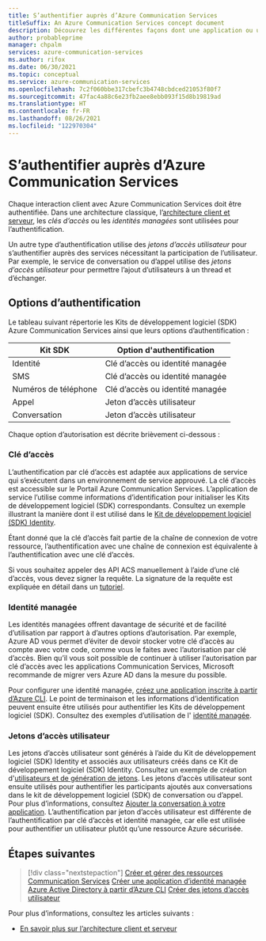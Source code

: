 ```yaml
---
title: S’authentifier auprès d’Azure Communication Services
titleSuffix: An Azure Communication Services concept document
description: Découvrez les différentes façons dont une application ou un service peut s’authentifier auprès de Communication Services.
author: probableprime
manager: chpalm
services: azure-communication-services
ms.author: rifox
ms.date: 06/30/2021
ms.topic: conceptual
ms.service: azure-communication-services
ms.openlocfilehash: 7c2f060bbe317cbefc3b4748cbdced21053f80f7
ms.sourcegitcommit: 47fac4a88c6e23fb2aee8ebb093f15d8b19819ad
ms.translationtype: HT
ms.contentlocale: fr-FR
ms.lasthandoff: 08/26/2021
ms.locfileid: "122970304"
---
```

# <a name="authenticate-to-azure-communication-services"></a>S’authentifier auprès d’Azure Communication Services

Chaque interaction client avec Azure Communication Services doit être authentifiée. Dans une architecture classique, l’[architecture client et serveur](./client-and-server-architecture.md), les *clés d’accès* ou les *identités managées* sont utilisées pour l’authentification.

Un autre type d’authentification utilise des *jetons d’accès utilisateur* pour s’authentifier auprès des services nécessitant la participation de l’utilisateur. Par exemple, le service de conversation ou d’appel utilise des *jetons d’accès utilisateur* pour permettre l’ajout d’utilisateurs à un thread et d’échanger.

## <a name="authentication-options"></a>Options d’authentification

Le tableau suivant répertorie les Kits de développement logiciel (SDK) Azure Communication Services ainsi que leurs options d’authentification :

| Kit SDK    | Option d'authentification                               |
| ----------------- | ----------------------------------------------------|
| Identité          | Clé d’accès ou identité managée                      |
| SMS               | Clé d’accès ou identité managée                      |
| Numéros de téléphone     | Clé d’accès ou identité managée                      |
| Appel           | Jeton d’accès utilisateur                                   |
| Conversation              | Jeton d’accès utilisateur                                   |

Chaque option d’autorisation est décrite brièvement ci-dessous :

### <a name="access-key"></a>Clé d’accès

L’authentification par clé d’accès est adaptée aux applications de service qui s’exécutent dans un environnement de service approuvé. La clé d’accès est accessible sur le Portail Azure Communication Services. L’application de service l’utilise comme informations d’identification pour initialiser les Kits de développement logiciel (SDK) correspondants. Consultez un exemple illustrant la manière dont il est utilisé dans le [Kit de développement logiciel (SDK) Identity](../quickstarts/access-tokens.md). 

Étant donné que la clé d’accès fait partie de la chaîne de connexion de votre ressource, l’authentification avec une chaîne de connexion est équivalente à l’authentification avec une clé d’accès.

Si vous souhaitez appeler des API ACS manuellement à l’aide d’une clé d’accès, vous devez signer la requête. La signature de la requête est expliquée en détail dans un [tutoriel](../tutorials/hmac-header-tutorial.md).

### <a name="managed-identity"></a>Identité managée

Les identités managées offrent davantage de sécurité et de facilité d’utilisation par rapport à d’autres options d’autorisation. Par exemple, Azure AD vous permet d’éviter de devoir stocker votre clé d’accès au compte avec votre code, comme vous le faites avec l’autorisation par clé d’accès. Bien qu’il vous soit possible de continuer à utiliser l’autorisation par clé d’accès avec les applications Communication Services, Microsoft recommande de migrer vers Azure AD dans la mesure du possible. 

Pour configurer une identité managée, [créez une application inscrite à partir d’Azure CLI](../quickstarts/identity/service-principal-from-cli.md). Le point de terminaison et les informations d’identification peuvent ensuite être utilisés pour authentifier les Kits de développement logiciel (SDK). Consultez des exemples d’utilisation de l' [identité managée](../quickstarts/identity/service-principal.md).

### <a name="user-access-tokens"></a>Jetons d’accès utilisateur

Les jetons d’accès utilisateur sont générés à l’aide du Kit de développement logiciel (SDK) Identity et associés aux utilisateurs créés dans ce Kit de développement logiciel (SDK) Identity. Consultez un exemple de création d'[utilisateurs et de génération de jetons](../quickstarts/access-tokens.md). Les jetons d’accès utilisateur sont ensuite utilisés pour authentifier les participants ajoutés aux conversations dans le kit de développement logiciel (SDK) de conversation ou d’appel. Pour plus d’informations, consultez [Ajouter la conversation à votre application](../quickstarts/chat/get-started.md). L’authentification par jeton d’accès utilisateur est différente de l’authentification par clé d’accès et identité managée, car elle est utilisée pour authentifier un utilisateur plutôt qu’une ressource Azure sécurisée.

## <a name="next-steps"></a>Étapes suivantes

> [!div class="nextstepaction"]
> [Créer et gérer des ressources Communication Services](../quickstarts/create-communication-resource.md)
> [Créer une application d’identité managée Azure Active Directory à partir d’Azure CLI](../quickstarts/identity/service-principal-from-cli.md)
> [Créer des jetons d’accès utilisateur](../quickstarts/access-tokens.md)

Pour plus d’informations, consultez les articles suivants :
- [En savoir plus sur l’architecture client et serveur](../concepts/client-and-server-architecture.md)
